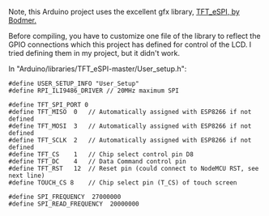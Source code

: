 Note, this Arduino project uses the excellent gfx library, [TFT_eSPI, by Bodmer.](https://github.com/Bodmer/TFT_eSPI)

Before compiling, you have to customize one file of the library to reflect the GPIO connections which this project has defined for control of the LCD. I tried defining them in my project, but it didn't work.

In "Arduino/libraries/TFT_eSPI-master/User_setup.h":
```
#define USER_SETUP_INFO "User_Setup"
#define RPI_ILI9486_DRIVER // 20MHz maximum SPI

#define TFT_SPI_PORT 0
#define TFT_MISO  0   // Automatically assigned with ESP8266 if not defined
#define TFT_MOSI  3   // Automatically assigned with ESP8266 if not defined
#define TFT_SCLK  2   // Automatically assigned with ESP8266 if not defined
#define TFT_CS    1   // Chip select control pin D8
#define TFT_DC    4   // Data Command control pin
#define TFT_RST   12  // Reset pin (could connect to NodeMCU RST, see next line)
#define TOUCH_CS 8    // Chip select pin (T_CS) of touch screen

#define SPI_FREQUENCY  27000000
#define SPI_READ_FREQUENCY  20000000
```



